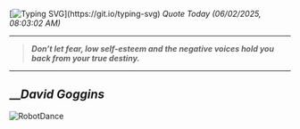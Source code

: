 [![Typing SVG](https://readme-typing-svg.herokuapp.com?font=Press+Start+2P&color=C2F784&size=35&width=900&height=100&lines=Hello+World%2C+I'm+Hung+!)](https://git.io/typing-svg) 
_Quote Today (06/02/2025, 08:03:02 AM)_
___
>**_Don’t let fear, low self-esteem and the negative voices hold you back from your true destiny._**
___

## __**_David Goggins_**

![RobotDance](src/assets/images/robot-dancing-dribble.gif?style=center)
